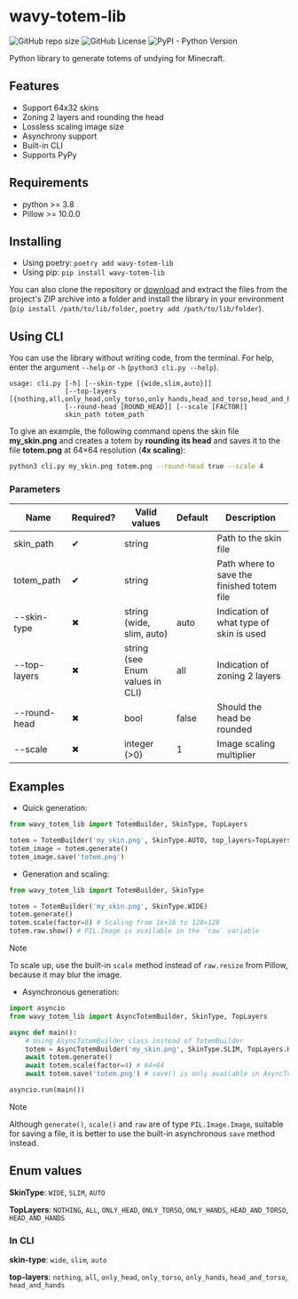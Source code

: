# wavy-totem-lib

![GitHub repo size](https://img.shields.io/github/repo-size/wavy-cat/wavy-totem-lib?style=for-the-badge&logo=github&logoColor=white&labelColor=1A222E&color=242B36&cacheSeconds=0)
![GitHub License](https://img.shields.io/github/license/wavy-cat/wavy-totem-lib?style=for-the-badge&labelColor=1A222E&color=242B36)
![PyPI - Python Version](https://img.shields.io/pypi/pyversions/wavy-totem-lib?style=for-the-badge&logo=Python&logoColor=white&label=Version&labelColor=1A222E&color=242B36&cacheSeconds=0)

Python library to generate totems of undying for Minecraft.

## Features

* Support 64x32 skins
* Zoning 2 layers and rounding the head
* Lossless scaling image size
* Asynchrony support
* Built-in CLI
* Supports PyPy

## Requirements

* python >= 3.8
* Pillow >= 10.0.0

## Installing

* Using poetry: `poetry add wavy-totem-lib`
* Using pip: `pip install wavy-totem-lib`

You can also clone the repository or [download](https://github.com/wavy-cat/wavy-totem-lib/archive/refs/heads/main.zip)
and extract the files from the project's ZIP archive into a folder and install the library in your
environment (`pip install /path/to/lib/folder`, `poetry add /path/to/lib/folder`).

## Using CLI

You can use the library without writing code, from the terminal.
For help, enter the argument `--help` or `-h` (`python3 cli.py --help`).

```
usage: cli.py [-h] [--skin-type [{wide,slim,auto}]]
              [--top-layers [{nothing,all,only_head,only_torso,only_hands,head_and_torso,head_and_hands}]]
              [--round-head [ROUND_HEAD]] [--scale [FACTOR]]
              skin_path totem_path
```

To give an example, the following command opens the skin file **my_skin.png** and creates a totem by **rounding its head**
and saves it to the file **totem.png** at 64×64 resolution (**4x scaling**):

```bash
python3 cli.py my_skin.png totem.png --round-head true --scale 4
```

### Parameters

| Name         | Required? | Valid values                    | Default | Description                                |
|--------------|-----------|---------------------------------|---------|--------------------------------------------|
| skin_path    | ✔         | string                          |         | Path to the skin file                      |
| totem_path   | ✔         | string                          |         | Path where to save the finished totem file |
| --skin-type  | ✖         | string (wide, slim, auto)       | auto    | Indication of what type of skin is used    |
| --top-layers | ✖         | string (see Enum values in CLI) | all     | Indication of zoning 2 layers              |
| --round-head | ✖         | bool                            | false   | Should the head be rounded                 |
| --scale      | ✖         | integer (>0)                    | 1       | Image scaling multiplier                   |

## Examples

* Quick generation:

```python
from wavy_totem_lib import TotemBuilder, SkinType, TopLayers

totem = TotemBuilder('my_skin.png', SkinType.AUTO, top_layers=TopLayers.ONLY_HEAD, round_head=True)
totem_image = totem.generate()
totem_image.save('totem.png')
```

* Generation and scaling:

```python
from wavy_totem_lib import TotemBuilder, SkinType

totem = TotemBuilder('my_skin.png', SkinType.WIDE)
totem.generate()
totem.scale(factor=8) # Scaling from 16×16 to 128×128
totem.raw.show() # PIL.Image is available in the `raw` variable
```

> [!NOTE]
> To scale up, use the built-in `scale` method instead of `raw.resize` from Pillow, because it may blur the image.

* Asynchronous generation:

```python
import asyncio
from wavy_totem_lib import AsyncTotemBuilder, SkinType, TopLayers

async def main():
    # Using AsyncTotemBuilder class instead of TotemBuilder
    totem = AsyncTotemBuilder('my_skin.png', SkinType.SLIM, TopLayers.HEAD_AND_HANDS)
    await totem.generate()
    await totem.scale(factor=4) # 64×64
    await totem.save('totem.png') # save() is only available in AsyncTotemBuilder

asyncio.run(main())
```

> [!NOTE]
> Although `generate()`, `scale()` and `raw` are of type `PIL.Image.Image`, suitable for saving a file, it is better to
> use the built-in asynchronous `save` method instead.

## Enum values

**SkinType**: `WIDE`, `SLIM`, `AUTO`

**TopLayers**: `NOTHING`, `ALL`, `ONLY_HEAD`, `ONLY_TORSO`, `ONLY_HANDS`, `HEAD_AND_TORSO`, `HEAD_AND_HANDS`

### In CLI

**skin-type**: `wide`, `slim`, `auto`

**top-layers**: `nothing`, `all`, `only_head`, `only_torso`, `only_hands`, `head_and_torso`, `head_and_hands`
